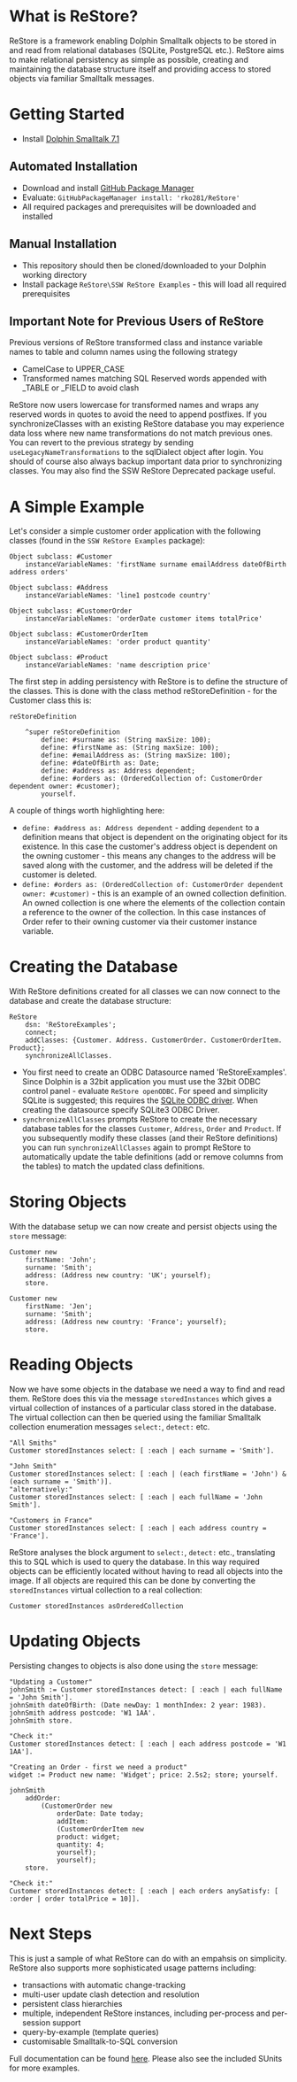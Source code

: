 # What is ReStore?
ReStore is a framework enabling Dolphin Smalltalk objects to be stored in and read from relational databases (SQLite, PostgreSQL etc.). ReStore aims to make relational persistency as simple as possible, creating and maintaining the database structure itself and providing access to stored objects via familiar Smalltalk messages. 

# Getting Started
* Install [Dolphin Smalltalk 7.1](https://github.com/dolphinsmalltalk/Dolphin)

## Automated Installation
* Download and install [GitHub Package Manager](https://github.com/rko281/GitHub)
* Evaluate:
  `GitHubPackageManager install: 'rko281/ReStore'`
* All required packages and prerequisites will be downloaded and installed

## Manual Installation
* This repository should then be cloned/downloaded to your Dolphin working directory
* Install package `ReStore\SSW ReStore Examples` - this will load all required prerequisites

## Important Note for Previous Users of ReStore
Previous versions of ReStore transformed class and instance variable names to table and column names using the following strategy
* CamelCase to UPPER_CASE
* Transformed names matching SQL Reserved words appended with _TABLE or _FIELD to avoid clash

ReStore now users lowercase for transformed names and wraps any reserved words in quotes to avoid the need to append postfixes. If you synchronizeClasses with an existing ReStore database you may experience data loss where new name transformations do not match previous ones. You can revert to the previous strategy by sending `useLegacyNameTransformations` to the sqlDialect object after login. You should of course also always backup important data prior to synchronizing classes. You may also find the SSW ReStore Deprecated package useful.


# A Simple Example
Let's consider a simple customer order application with the following classes (found in the `SSW ReStore Examples` package):

```smalltalk
Object subclass: #Customer
	instanceVariableNames: 'firstName surname emailAddress dateOfBirth address orders'

Object subclass: #Address
	instanceVariableNames: 'line1 postcode country'
	
Object subclass: #CustomerOrder
	instanceVariableNames: 'orderDate customer items totalPrice'
	
Object subclass: #CustomerOrderItem
	instanceVariableNames: 'order product quantity'
    
Object subclass: #Product
	instanceVariableNames: 'name description price'
```

The first step in adding persistency with ReStore is to define the structure of the classes. This is done with the class method reStoreDefinition - for the Customer class this is:

```smalltalk
reStoreDefinition

	^super reStoreDefinition
		define: #surname as: (String maxSize: 100);
		define: #firstName as: (String maxSize: 100);
		define: #emailAddress as: (String maxSize: 100);
		define: #dateOfBirth as: Date;
		define: #address as: Address dependent;
		define: #orders as: (OrderedCollection of: CustomerOrder dependent owner: #customer);
		yourself.
```

A couple of things worth highlighting here:
 - `define: #address as: Address dependent` - adding `dependent` to a definition means that object is dependent on the originating object for its existence. In this case the customer's address object is dependent on the owning customer - this means any changes to the address will be saved along with the customer, and the address will be deleted if the customer is deleted. 
 - `define: #orders as: (OrderedCollection of: CustomerOrder dependent owner: #customer)` - this is an example of an owned collection definition. An owned collection is one where the elements of the collection contain a reference to the owner of the collection. In this case instances of Order refer to their owning customer via their customer instance variable. 

# Creating the Database
With ReStore definitions created for all classes we can now connect to the database and create the database structure:

```smalltalk
ReStore	
	dsn: 'ReStoreExamples';
	connect;
	addClasses: {Customer. Address. CustomerOrder. CustomerOrderItem. Product};
	synchronizeAllClasses.
```

 - You first need to create an ODBC Datasource named 'ReStoreExamples'. Since Dolphin is a 32bit application you must use the 32bit ODBC control panel - evaluate `ReStore openODBC`. For speed and simplicity SQLite is suggested; this requires the [SQLite ODBC driver](http://www.ch-werner.de/sqliteodbc/). When creating the datasource specify SQLite3 ODBC Driver.
 - `synchronizeAllClasses` prompts ReStore to create the necessary database tables for the classes `Customer`, `Address`, `Order` and `Product`. If you subsequently modify these classes (and their ReStore definitions) you can run `synchronizeAllClasses` again to prompt ReStore to automatically update the table definitions (add or remove columns from the tables) to match the updated class definitions.

# Storing Objects
With the database setup we can now create and persist objects using the `store` message:

```smalltalk
Customer new
	firstName: 'John';
	surname: 'Smith';
	address: (Address new country: 'UK'; yourself);
	store.

Customer new
	firstName: 'Jen';
	surname: 'Smith';
	address: (Address new country: 'France'; yourself);
	store.
````

# Reading Objects
Now we have some objects in the database we need a way to find and read them. ReStore does this via the message `storedInstances` which gives a virtual collection of instances of a particular class stored in the database. The virtual collection can then be queried using the familiar Smalltalk collection enumeration messages `select:`, `detect:` etc.

```smalltalk
"All Smiths"
Customer storedInstances select: [ :each | each surname = 'Smith'].

"John Smith"
Customer storedInstances select: [ :each | (each firstName = 'John') & (each surname = 'Smith')].
"alternatively:"
Customer storedInstances select: [ :each | each fullName = 'John Smith'].

"Customers in France"
Customer storedInstances select: [ :each | each address country = 'France'].
```

ReStore analyses the block argument to `select:`, `detect:` etc., translating this to SQL which is used to query the database. In this way required objects can be efficiently located without having to read all objects into the image. If all objects are required this can be done by converting the `storedInstances` virtual collection to a real collection:

```smalltalk
Customer storedInstances asOrderedCollection
```

# Updating Objects
Persisting changes to objects is also done using the `store` message:

```smalltalk
"Updating a Customer"
johnSmith := Customer storedInstances detect: [ :each | each fullName = 'John Smith'].
johnSmith dateOfBirth: (Date newDay: 1 monthIndex: 2 year: 1983).
johnSmith address postcode: 'W1 1AA'.
johnSmith store.

"Check it:"
Customer storedInstances detect: [ :each | each address postcode = 'W1 1AA'].

"Creating an Order - first we need a product"
widget := Product new name: 'Widget'; price: 2.5s2; store; yourself.

johnSmith 
    addOrder: 
        (CustomerOrder new 
            orderDate: Date today;
            addItem: 
	    	(CustomerOrderItem new
			product: widget;
			quantity: 4;
			yourself);
            yourself);
    store.

"Check it:"
Customer storedInstances detect: [ :each | each orders anySatisfy: [ :order | order totalPrice = 10]].
```

# Next Steps
This is just a sample of what ReStore can do with an empahsis on simplicity. ReStore also supports more sophisticated usage patterns including:
 - transactions with automatic change-tracking
 - multi-user update clash detection and resolution
 - persistent class hierarchies
 - multiple, independent ReStore instances, including per-process and per-session support
 - query-by-example (template queries)
 - customisable Smalltalk-to-SQL conversion
 
 Full documentation can be found [here](https://drive.google.com/file/d/1nDzLyokK8ZUAJuCh4J_H8MT_f3ZogMxy/view?usp=sharing). Please also see the included SUnits for more examples. 
